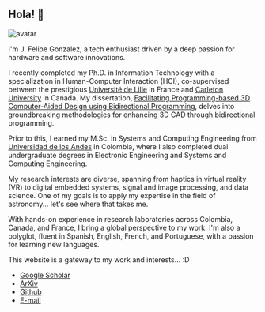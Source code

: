 ## Hola! 👋


<img class="avatar" src="{{< baseurl >}}/imgs/imgJFGA.jpg" alt="avatar">


I'm J. Felipe Gonzalez, a tech enthusiast driven by a deep passion for hardware and software innovations.

I recently completed my Ph.D. in Information Technology with a specialization in Human-Computer Interaction (HCI), co-supervised between the prestigious <a href='https://www.univ-lille.fr/'>Université de Lille</a> in France and <a href='https://carleton.ca/'>Carleton University</a> in Canada. My dissertation, <a href='https://hal.science/tel-04635570'>Facilitating Programming-based 3D Computer-Aided Design using Bidirectional Programming</a>, delves into groundbreaking methodologies for enhancing 3D CAD through bidirectional programming.

Prior to this, I earned my M.Sc. in Systems and Computing Engineering from <a href='https://uniandes.edu.co/'>Universidad de los Andes</a> in Colombia, where I also completed dual undergraduate degrees in Electronic Engineering and Systems and Computing Engineering.

My research interests are diverse, spanning from haptics in virtual reality (VR) to digital embedded systems, signal and image processing, and data science. One of my goals is to apply my expertise in the field of astronomy... let's see where that takes me.   

With hands-on experience in research laboratories across Colombia, Canada, and France, I bring a global perspective to my work. I'm also a polyglot, fluent in Spanish, English, French, and Portuguese, with a passion for learning new languages.

This website is a gateway to my work and interests... :D



- <a href="https://scholar.google.com/citations?user=bIaH5aQAAAAJ&hl" target="_blank">
      <i class="fab fa-google"></i> Google Scholar
    </a> 
- <a href="https://arxiv.org/a/0000-0002-0716-1689.html" target="_blank">
      <i class="fa-solid fa-memo"></i> ArXiv
    </a> 
- <a href="https://github.com/lakfel" target="_blank">
      <i class="fab fa-github"></i> Github
    </a>
-  <a href="mailto:jf.gonzalez695@gmail.com">
      <i class="fas fa-envelope"></i> E-mail
    </a>
<!--📺 Demo: https://maverick.canhtran.me
- ❤️ Github: https://github.com/canhtran/maverick

My research was guided by my supervisors <a href='https://gery.casiez.net/'>Géry Casiez</a> and <a href='https://www.thomaspietrzak.com/'>Thomas Pietrzak</a> at the <a href='https://loki.lille.inria.fr/'>Loki</a>-<a href='https://inria.fr/'>Inria</a> laboratory, and <a href='https://cil.csit.carleton.ca/staff-members/audrey-girouard/'>Audrey Girouard</a> at the <a href='https://cil.csit.carleton.ca/'>Creative Interactions Lab (CIL)</a>.

Thanks in advance

[<img src="https://images.squarespace-cdn.com/content/v1/5cf6ec742e677c000119beb3/1559871045027-2XSVXYWSZD9POBO0QOVD/buy-me-a-coffee-button.png" width="100"/>](https://www.buymeacoffee.com/canh) -->
